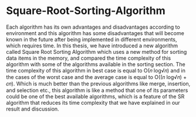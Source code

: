 # Square-Root-Sorting-Algorithm

Each algorithm has its own advantages and disadvantages according to 
environment and this algorithm has some disadvantages that will become known 
in the future after being implemented in different environments, which requires 
time.
In this thesis, we have introduced a new algorithm called Square Root Sorting 
Algorithm which uses a new method for sorting data items in the memory, and 
compared the time complexity of this algorithm with some of the algorithms 
available in the sorting section. The time complexity of this algorithm in best case 
is equal to O(𝑛 log√𝑛) and in the cases of the worst case and the average case
is equal to O((𝑛 log√𝑛) + 𝑐𝑛).
Which is much better than the previous algorithms like merge, insertion, and 
selection etc., this algorithm is like a method that one of its parameters could be 
one of the best available algorithms, which is a feature of the SR algorithm that 
reduces its time complexity that we have explained in our result and discussion.
